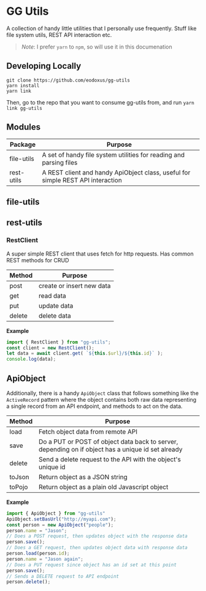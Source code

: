 # GG Utils
A collection of handy little utilities that I personally use frequently. Stuff like file system utils, REST API interaction etc.

>*Note*: I prefer `yarn` to `npm`, so will use it in this documenation

## Developing Locally
```
git clone https://github.com/eodoxus/gg-utils
yarn install
yarn link
```
Then, go to the repo that you want to consume gg-utils from, and run `yarn link gg-utils`

## Modules
| Package | Purpose |
| ------ | ------- |
| file-utils | A set of handy file system utilities for reading and parsing files |
| rest-utils | A REST client and handy ApiObject class, useful for simple REST API interaction |

## file-utils

## rest-utils

### RestClient
A super simple REST client that uses fetch for http requests. Has common REST methods for CRUD

| Method | Purpose |
| ------ | ------- |
| post | create or insert new data |
| get | read data |
| put | update data |
| delete | delete data |

**Example**

``` javascript
import { RestClient } from "gg-utils";
const client = new RestClient();
let data = await client.get( `${this.$url}/${this.id}` );
console.log(data);
```

## ApiObject

Additionally, there is a handy `ApiObject` class that follows something like the `ActiveRecord` pattern where the object contains both raw data representing a single record from an API endpoint, and methods to act on the data.

| Method | Purpose |
| ------ | ------- |
| load | Fetch object data from remote API |
| save | Do a PUT or POST of object data back to server, depending on if object has a unique id set already |
| delete | Send a delete request to the API with the object's unique id |
| toJson | Return object as a JSON string |
| toPojo | Return object as a plain old Javascript object |

**Example**

``` javascript
import { ApiObject } from "gg-utils"
ApiObject.setBasUrl("http://myapi.com");
const person = new ApiObject("people");
person.name = "Jason";
// Does a POST request, then updates object with the response data
person.save();
// Does a GET request, then updates object data with response data
person.load(person.id);
person.name = "Jason again";
// Does a PUT request since object has an id set at this point
person.save();
// Sends a DELETE request to API endpoint
person.delete();
```

